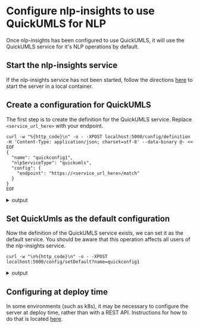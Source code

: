 # Configure nlp-insights to use QuickUMLS for NLP
Once nlp-insights has been configured to use QuickUMLS, it will use the QuickUMLS service for it's NLP operations by default.

## Start the nlp-insights service
If the nlp-insights service has not been started, follow the directions [here](../setup/start_nlp_insights.md) to start the server in a local container.

## Create a configuration for QuickUMLS
The first step is to create the definition for the QuickUMLS service. Replace `<service_url_here>` with your endpoint.

```
curl -w "%{http_code}\n" -o - -XPOST localhost:5000/config/definition  -H 'Content-Type: application/json; charset=utf-8' --data-binary @- << EOF
{
  "name": "quickconfig1",
  "nlpServiceType": "quickumls",
  "config": {
    "endpoint": "https://<service_url_here>/match"
  }
}
EOF
```

<details><summary>output</summary>

200

</details>


## Set QuickUmls as the default configuration
Now the definition of the QuickUMLS service exists, we can set it as the default service. You should  be aware that this operation affects all users of the nlp-insights service.

```
curl -w "\n%{http_code}\n" -o - -XPOST localhost:5000/config/setDefault?name=quickconfig1
```

<details><summary>output</summary>

Default config set to: quickconfig1

200
</details>

## Configuring at deploy time
In some environments (such as k8s), it may be necessary to configure the server at deploy time, rather than with a REST API. Instructions for how to do that is located [here](../../user/kubernetes.md).
